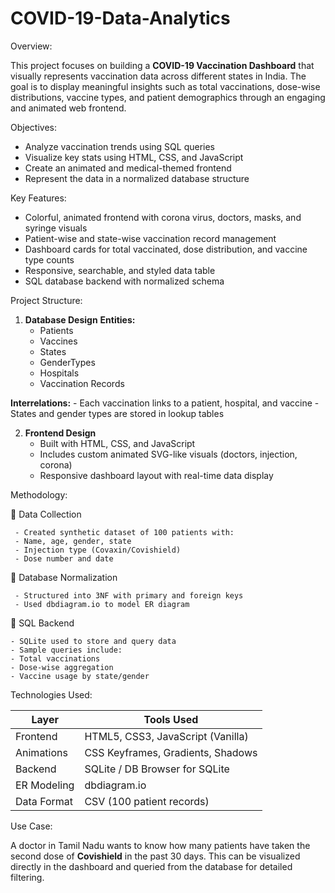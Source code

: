 # COVID-19-Data-Analytics

Overview:

This project focuses on building a **COVID-19 Vaccination Dashboard** that visually represents vaccination data across different states in India. The goal is to display meaningful insights such as total vaccinations, dose-wise distributions, vaccine types, and patient demographics through an engaging and animated web frontend.

Objectives:

- Analyze vaccination trends using SQL queries
- Visualize key stats using HTML, CSS, and JavaScript
- Create an animated and medical-themed frontend
- Represent the data in a normalized database structure

Key Features:

- Colorful, animated frontend with corona virus, doctors, masks, and syringe visuals
- Patient-wise and state-wise vaccination record management
- Dashboard cards for total vaccinated, dose distribution, and vaccine type counts
- Responsive, searchable, and styled data table
- SQL database backend with normalized schema

Project Structure:

 1. **Database Design**
   **Entities:**
     - Patients
     - Vaccines
     - States
     - GenderTypes
     - Hospitals
     - Vaccination Records

 **Interrelations:**
     - Each vaccination links to a patient, hospital, and vaccine
     - States and gender types are stored in lookup tables

2. **Frontend Design**
     - Built with HTML, CSS, and JavaScript
     - Includes custom animated SVG-like visuals (doctors, injection, corona)
     - Responsive dashboard layout with real-time data display

  Methodology:

  🔹 Data Collection
  
     - Created synthetic dataset of 100 patients with:
     - Name, age, gender, state
     - Injection type (Covaxin/Covishield)
     - Dose number and date

  🔹 Database Normalization
  
     - Structured into 3NF with primary and foreign keys
     - Used dbdiagram.io to model ER diagram

  🔹 SQL Backend
  
    - SQLite used to store and query data
    - Sample queries include:
    - Total vaccinations
    - Dose-wise aggregation
    - Vaccine usage by state/gender
 
Technologies Used:

| Layer         | Tools Used                            |
|---------------|----------------------------------------|
| Frontend      | HTML5, CSS3, JavaScript (Vanilla)      |
| Animations    | CSS Keyframes, Gradients, Shadows      |
| Backend       | SQLite / DB Browser for SQLite         |
| ER Modeling   | dbdiagram.io                           |
| Data Format   | CSV (100 patient records)              |

Use Case:

 A doctor in Tamil Nadu wants to know how many patients have taken the second dose of **Covishield** in the past 30 days.    This can be visualized directly in the dashboard and queried from the database for detailed filtering.
                 

